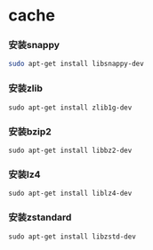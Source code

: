 # cache

### 安装snappy

```bash
sudo apt-get install libsnappy-dev
```
### 安装zlib
```
sudo apt-get install zlib1g-dev
```

### 安装bzip2
```
sudo apt-get install libbz2-dev
```

### 安装lz4
```
sudo apt-get install liblz4-dev
```

### 安装zstandard
```
sudo apt-get install libzstd-dev
```